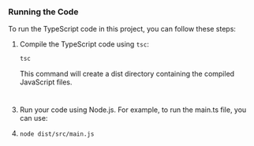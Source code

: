 ### Running the Code

To run the TypeScript code in this project, you can follow these steps:

1. Compile the TypeScript code using `tsc`:

   ```bash
   tsc
   ```
   
   This command will create a dist directory containing the compiled JavaScript files.
  #
3. Run your code using Node.js. For example, to run the main.ts file, you can use:
4. 
   ```bach
   node dist/src/main.js
   ```
   
   
